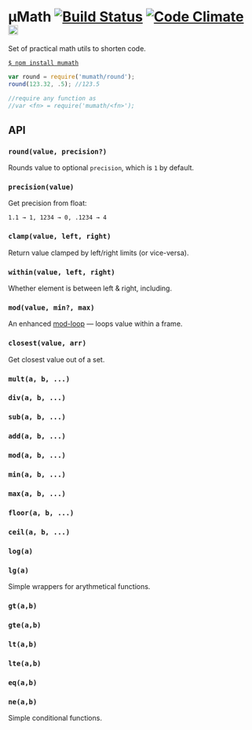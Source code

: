 # μMath [![Build Status](https://travis-ci.org/dfcreative/mumath.svg?branch=master)](https://travis-ci.org/dfcreative/mumath) [![Code Climate](https://codeclimate.com/github/dfcreative/mumath/badges/gpa.svg)](https://codeclimate.com/github/dfcreative/mumath) <a href="UNLICENSE"><img src="http://upload.wikimedia.org/wikipedia/commons/6/62/PD-icon.svg" width="20"/></a>

Set of practical math utils to shorten code.

[`$ npm install mumath`](https://npmjs.org/package/mumath)

```js
var round = require('mumath/round');
round(123.32, .5); //123.5

//require any function as
//var <fn> = require('mumath/<fn>');
```

## API

### `round(value, precision?)`

Rounds value to optional `precision`, which is `1` by default.


### `precision(value)`

Get precision from float:

`1.1 → 1, 1234 → 0, .1234 → 4`


### `clamp(value, left, right)`

Return value clamped by left/right limits (or vice-versa).


### `within(value, left, right)`

Whether element is between left & right, including.


### `mod(value, min?, max)`

An enhanced [mod-loop](http://npmjs.org/package/mod-loop) — loops value within a frame.

### `closest(value, arr)`

Get closest value out of a set.


### `mult(a, b, ...)`
### `div(a, b, ...)`
### `sub(a, b, ...)`
### `add(a, b, ...)`
### `mod(a, b, ...)`
### `min(a, b, ...)`
### `max(a, b, ...)`
### `floor(a, b, ...)`
### `ceil(a, b, ...)`
### `log(a)`
### `lg(a)`

Simple wrappers for arythmetical functions.


### `gt(a,b)`
### `gte(a,b)`
### `lt(a,b)`
### `lte(a,b)`
### `eq(a,b)`
### `ne(a,b)`

Simple conditional functions.
